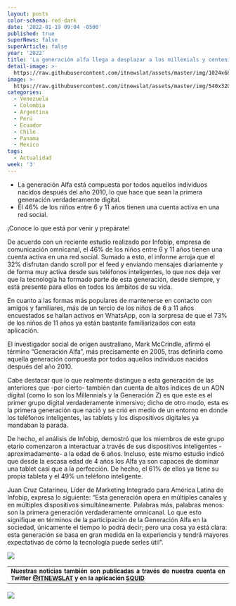```yaml
---
layout: posts
color-schema: red-dark
date: '2022-01-19 09:04 -0500'
published: true
superNews: false
superArticle: false
year: '2022'
title: 'La generación alfa llega a desplazar a los millenials y centenials '
detail-image: >-
  https://raw.githubusercontent.com/itnewslat/assets/master/img/1024x680/Ni%C3%B1os-ECommerce-g.jpg
image: >-
  https://raw.githubusercontent.com/itnewslat/assets/master/img/540x320/Ni%C3%B1os-ECommerce-p.jpg
categories:
  - Venezuela
  - Colombia
  - Argentina
  - Perú
  - Ecuador
  - Chile
  - Panama
  - Mexico
tags:
  - Actualidad
week: '3'
---
```

- La generación Alfa está compuesta por todos aquellos individuos nacidos después del año 2010, lo que hace que sean la primera generación verdaderamente digital.
- El 46% de los niños entre 6 y 11 años tienen una cuenta activa en una red social.
 
¡Conoce lo que está por venir y prepárate!
 
De acuerdo con un reciente estudio realizado por Infobip, empresa de comunicación omnicanal, el 46% de los niños entre 6 y 11 años tienen una cuenta activa en una red social. Sumado a esto, el informe arroja que el 32% disfrutan dando scroll por el feed y enviando mensajes diariamente y de forma muy activa desde sus teléfonos inteligentes, lo que nos deja ver que la tecnología ha formado parte de esta generación, desde siempre, y está presente para ellos en todos los ámbitos de su vida.
 
En cuanto a las formas más populares de mantenerse en contacto con amigos y familiares, más de un tercio de los niños de 6 a 11 años encuestados se hallan activos en WhatsApp, con la sorpresa de que el 73% de los niños de 11 años ya están bastante familiarizados con esta aplicación.
 
El investigador social de origen australiano, Mark McCrindle, afirmó el término “Generación Alfa”, más precisamente en 2005, tras definirla como aquella generación compuesta por todos aquellos individuos nacidos después del año 2010.
 
Cabe destacar que lo que realmente distingue a esta generación de las anteriores que -por cierto- también dan cuenta de altos índices de un ADN digital (como lo son los Millennials y la Generación Z) es que este es el primer grupo digital verdaderamente inmersivo; dicho de otro modo, esta es la primera generación que nació y se crió en medio de un entorno en donde los teléfonos inteligentes, las tablets y los dispositivos digitales ya mandaban la parada.

De hecho, el análisis de Infobip, demostró que los miembros de este grupo etario comenzaron a interactuar a través de sus dispositivos inteligentes -aproximadamente- a la edad de 6 años. Incluso, este mismo estudio indicó que desde la escasa edad de 4 años los Alfa ya son capaces de dominar una tablet casi que a la perfección. De hecho, el 61% de ellos ya tiene su propia tableta y el 49% un teléfono inteligente.
 
Juan Cruz Catarineu, Líder de Marketing Integrado para América Latina de Infobip, expresa lo siguiente: “Esta generación opera en múltiples canales y en múltiples dispositivos simultáneamente. Palabras más, palabras menos: son la primera generación verdaderamente omnicanal. Lo que esto signifique en términos de la participación de la Generación Alfa en la sociedad, únicamente el tiempo lo podrá decir; pero una cosa ya está clara: esta generación se basa en gran medida en la experiencia y tendrá mayores expectativas de cómo la tecnología puede serles útil”.

![](https://raw.githubusercontent.com/itnewslat/assets/master/img/540x320/Ni%C3%B1os-ECommerce-p.jpg)

<table style="height: 42px;" width="569">
<tbody>
<tr>
<td style="text-align: justify;"><sub><strong>Nuestras noticias también son publicadas a través de nuestra cuenta en Twitter <a href="https://twitter.com/itnewslat?lang=es">@ITNEWSLAT</a> y en la aplicación <a href="https://squidapp.co/en/">SQUID</a></strong></sub></td>
</tr>
</tbody>
</table>

<img src="https://tracker.metricool.com/c3po.jpg?hash=56f88a41e39ab42c063cc51676587a04"/>